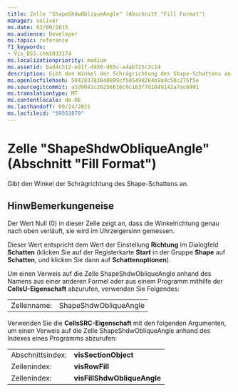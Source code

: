 ```yaml
---
title: Zelle "ShapeShdwObliqueAngle" (Abschnitt "Fill Format")
manager: soliver
ms.date: 03/09/2015
ms.audience: Developer
ms.topic: reference
f1_keywords:
- Vis_DSS.chm1033174
ms.localizationpriority: medium
ms.assetid: bad4c512-e91f-d459-d65c-a4ab725c3c14
description: Gibt den Winkel der Schrägrichtung des Shape-Schattens an.
ms.openlocfilehash: 504283783040899cf505498264b9a9c50c275f5e
ms.sourcegitcommit: a1d9041c20256616c9c183f7d1049142a7ac6991
ms.translationtype: MT
ms.contentlocale: de-DE
ms.lasthandoff: 09/24/2021
ms.locfileid: "59553879"
---
```

# <a name="shapeshdwobliqueangle-cell-fill-format-section"></a>Zelle "ShapeShdwObliqueAngle" (Abschnitt "Fill Format")

Gibt den Winkel der Schrägrichtung des Shape-Schattens an.
  
## <a name="remarks"></a>HinwBemerkungeneise

Der Wert Null (0) in dieser Zelle zeigt an, dass die Winkelrichtung genau nach oben verläuft, sie wird im Uhrzeigersinn gemessen.
  
Dieser Wert entspricht dem Wert der Einstellung **Richtung** im Dialogfeld **Schatten** (klicken Sie auf der Registerkarte **Start** in der Gruppe **Shape** auf **Schatten**, und klicken Sie dann auf **Schattenoptionen**).
  
Um einen Verweis auf die Zelle ShapeShdwObliqueAngle anhand des Namens aus einer anderen Formel oder aus einem Programm mithilfe der **CellsU-Eigenschaft** abzurufen, verwenden Sie Folgendes: 
  
|||
|:-----|:-----|
| Zellenname:  <br/> | ShapeShdwObliqueAngle  <br/> |
   
Verwenden Sie die **CellsSRC-Eigenschaft** mit den folgenden Argumenten, um einen Verweis auf die Zelle ShapeShdwObliqueAngle anhand des Indexes eines Programms abzurufen: 
  
|||
|:-----|:-----|
| Abschnittsindex:  <br/> |**visSectionObject** <br/> |
| Zeilenindex:  <br/> |**visRowFill** <br/> |
| Zellenindex:  <br/> |**visFillShdwObliqueAngle** <br/> |
   

